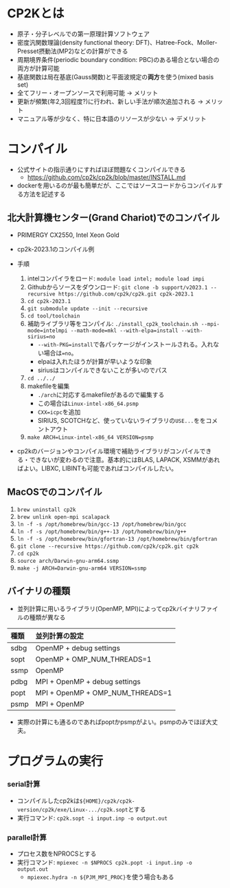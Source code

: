 # CP2Kとは
* 原子・分子レベルでの第一原理計算ソフトウェア
* 密度汎関数理論(density functional theory: DFT)、Hatree-Fock、Moller-Presset摂動法(MP2)などの計算ができる
* 周期境界条件(periodic boundary condition: PBC)のある場合とない場合の両方が計算可能
* 基底関数は局在基底(Gauss関数)と平面波規定の**両方**を使う(mixed basis set)
* 全てフリー・オープンソースで利用可能 -> メリット
* 更新が頻繁(年2,3回程度?)に行われ、新しい手法が順次追加される -> メリット
* マニュアル等が少なく、特に日本語のリソースが少ない -> デメリット

# コンパイル
* 公式サイトの指示通りにすればほぼ問題なくコンパイルできる
    * https://github.com/cp2k/cp2k/blob/master/INSTALL.md
* dockerを用いるのが最も簡単だが、ここではソースコードからコンパイルする方法を記述する

## 北大計算機センター(Grand Chariot)でのコンパイル
* PRIMERGY CX2550, Intel Xeon Gold
* cp2k-2023.1のコンパイル例
* 手順
    1. intelコンパイラをロード: `module load intel; module load impi`
    2. Githubからソースをダウンロード: `git clone -b support/v2023.1 --recursive https://github.com/cp2k/cp2k.git cp2k-2023.1`
    3. `cd cp2k-2023.1`
    4. `git submodule update --init --recursive`
    5. `cd tool/toolchain`
    6. 補助ライブラリ等をコンパイル: `./install_cp2k_toolchain.sh --mpi-mode=intelmpi --math-mode=mkl --with-elpa=install --with-sirius=no`
        * `--with-PKG=install`で各パッケージがインストールされる。入れない場合は`=no`。
        * elpaは入れたほうが計算が早いような印象
        * siriusはコンパイルできないことが多いのでパス
    7. `cd ../../`
    8. makefileを編集
        * `./arch`に対応するmakefileがあるので編集する
        * この場合は`Linux-intel-x86_64.psmp`
        * `CXX=icpc`を追加
        * SIRIUS, SCOTCHなど、使っていないライブラリの`USE...`ををコメントアウト
    9. `make ARCH=Linux-intel-x86_64 VERSION=psmp`

* cp2kのバージョンやコンパイル環境で補助ライブラリがコンパイルできる・できないが変わるので注意。基本的にはBLAS, LAPACK, XSMMがあればよい。LIBXC, LIBINTも可能であればコンパイルしたい。

## MacOSでのコンパイル
1. `brew uninstall cp2k`
2. `brew unlink open-mpi scalapack`
3. `ln -f -s /opt/homebrew/bin/gcc-13 /opt/homebrew/bin/gcc`
4. `ln -f -s /opt/homebrew/bin/g++-13 /opt/homebrew/bin/g++`
5. `ln -f -s /opt/homebrew/bin/gfortran-13 /opt/homebrew/bin/gfortran`
6. `git clone --recursive https://github.com/cp2k/cp2k.git cp2k`
7. `cd cp2k`
8. `source arch/Darwin-gnu-arm64.ssmp`
9. `make -j ARCH=Darwin-gnu-arm64 VERSION=ssmp`

## バイナリの種類
* 並列計算に用いるライブラリ(OpenMP, MPI)によってcp2kバイナリファイルの種類が異なる

|種類| 並列計算の設定 |
|:-----|:----------|
| sdbg | OpenMP + debug settings |
| sopt | OpenMP + OMP_NUM_THREADS=1 |
| ssmp | OpenMP |
| pdbg | MPI + OpenMP + debug settings |
| popt | MPI + OpenMP + OMP_NUM_THREADS=1 |
| psmp | MPI + OpenMP |

* 実際の計算にも通るのであればpoptかpsmpがよい。psmpのみでほぼ大丈夫。

# プログラムの実行
### serial計算
* コンパイルしたcp2kは`${HOME}/cp2k/cp2k-version/cp2k/exe/Linux-.../cp2k.sopt`とする
* 実行コマンド: `cp2k.sopt -i input.inp -o output.out`

### parallel計算
* プロセス数をNPROCSとする
* 実行コマンド: `mpiexec -n $NPROCS cp2k.popt -i input.inp -o output.out`
    * `mpiexec.hydra -n ${PJM_MPI_PROC}`を使う場合もある
